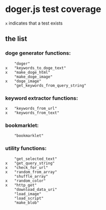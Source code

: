 # doger.js test coverage

`x` indicates that a test exists

## the list

### doge generator functions:
		"doger"
	x	"keywords_to_doge_text"
	x	"make_doge_html"
		"make_doge_image"
	x	"doge_image"
		"get_keywords_from_query_string"

### keyword extractor functions:
	x	"keywords_from_url"
	x	"keywords_from_text"

### bookmarklet:
		"bookmarklet"

### utility functions:
		"get_selected_text"
	x	"get_query_string"
	x	"check_for_url"
	x	"random_from_array"
		"shuffle_array"
	x	"random_color"
	x	"http_get"
		"download_data_uri"
		"load_image"
		"load_script"
		"make_blob"